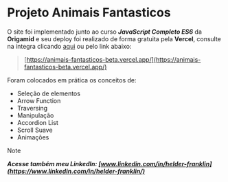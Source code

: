 # Projeto Animais Fantasticos
O site foi implementado junto ao curso _**JavaScript Completo ES6**_ da **Origamid** e seu deploy foi realizado de forma gratuita pela **Vercel**, consulte na íntegra clicando [aqui](https://animais-fantasticos-beta.vercel.app/)
ou pelo link abaixo:


> [https://animais-fantasticos-beta.vercel.app/](https://animais-fantasticos-beta.vercel.app/)


Foram colocados em prática os conceitos de: 
- Seleção de elementos
- Arrow Function
- Traversing
- Manipulação
- Accordion List
- Scroll Suave 
- Animações

> [!NOTE]
> ***Acesse também meu LinkedIn: [www.linkedin.com/in/helder-franklin](https://www.linkedin.com/in/helder-franklin/)***
